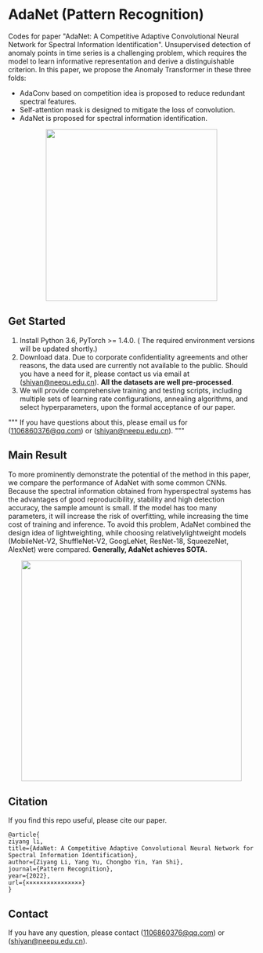 # AdaNet (Pattern Recognition)
Codes for paper "AdaNet: A Competitive Adaptive Convolutional Neural Network for Spectral Information Identification".
Unsupervised detection of anomaly points in time series is a challenging problem, which requires the model to learn informative representation and derive a distinguishable criterion. In this paper, we propose the Anomaly Transformer in these three folds:

- AdaConv based on competition idea is proposed to reduce redundant spectral features.
- Self-attention mask is designed to mitigate the loss of convolution.
- AdaNet is proposed for spectral information identification.

<p align="center">
<img src=".\pics\structure.png" height = "350" alt="" align=center />
</p>

## Get Started

1. Install Python 3.6, PyTorch >= 1.4.0. 
( The required environment versions will be updated shortly.)
2. Download data. Due to corporate confidentiality agreements and other reasons, the data used are currently not available to the public. Should you have a need for it, please contact us via email at (shiyan@neepu.edu.cn). **All the datasets are well pre-processed**. 
3. We will provide comprehensive training and testing scripts, including multiple sets of learning rate configurations, annealing algorithms, and select hyperparameters, upon the formal acceptance of our paper.

"""
If you have questions about this, please email us for (1106860376@qq.com) or  (shiyan@neepu.edu.cn).
"""

## Main Result

To more prominently demonstrate the potential of the method in this paper, we compare the performance of AdaNet with some common CNNs. Because the spectral information obtained from hyperspectral systems has the advantages of good reproducibility, stability and high detection accuracy, the sample amount is small. If the model has too many parameters, it will increase the risk of overfitting, while increasing the time cost of training and inference. To avoid this problem, AdaNet combined the design idea of lightweighting, while choosing relativelylightweight models (MobileNet-V2, ShuffleNet-V2, GoogLeNet, ResNet-18, SqueezeNet, AlexNet) were compared. **Generally,  AdaNet achieves SOTA.**

<p align="center">
<img src=".\pics\result.png" height = "450" alt="" align=center />
</p>

## Citation
If you find this repo useful, please cite our paper. 

```
@article{
ziyang li,
title={AdaNet: A Competitive Adaptive Convolutional Neural Network for Spectral Information Identification},
author={Ziyang Li, Yang Yu, Chongbo Yin, Yan Shi},
journal={Pattern Recognition},
year={2022},
url={××××××××××××××××}
}
```

## Contact
If you have any question, please contact (1106860376@qq.com) or  (shiyan@neepu.edu.cn).
